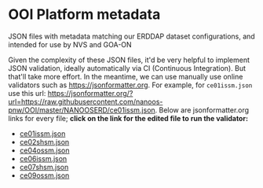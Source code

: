 # OOI Platform metadata

JSON files with metadata matching our ERDDAP dataset configurations, and intended for use by NVS and GOA-ON

Given the complexity of these JSON files, it'd be very helpful to implement JSON validation, ideally automatically via CI (Continuous Integration). But that'll take more effort. In the meantime, we can use manually use online validators such as https://jsonformatter.org. For example, for `ce01issm.json` use this url: https://jsonformatter.org/?url=https://raw.githubusercontent.com/nanoos-pnw/OOI/master/NANOOSERD/ce01issm.json. Below are jsonformatter.org links for every file; **click on the link for the edited file to run the validator:**
- [ce01issm.json](https://raw.githubusercontent.com/nanoos-pnw/OOI/master/NANOOSERD/ce01issm.json)
- [ce02shsm.json](https://raw.githubusercontent.com/nanoos-pnw/OOI/master/NANOOSERD/ce02shsm.json)
- [ce04ossm.json](https://raw.githubusercontent.com/nanoos-pnw/OOI/master/NANOOSERD/ce04ossm.json)
- [ce06issm.json](https://raw.githubusercontent.com/nanoos-pnw/OOI/master/NANOOSERD/ce06issm.json)
- [ce07shsm.json](https://raw.githubusercontent.com/nanoos-pnw/OOI/master/NANOOSERD/ce07shsm.json)
- [ce09ossm.json](https://raw.githubusercontent.com/nanoos-pnw/OOI/master/NANOOSERD/ce09ossm.json)
